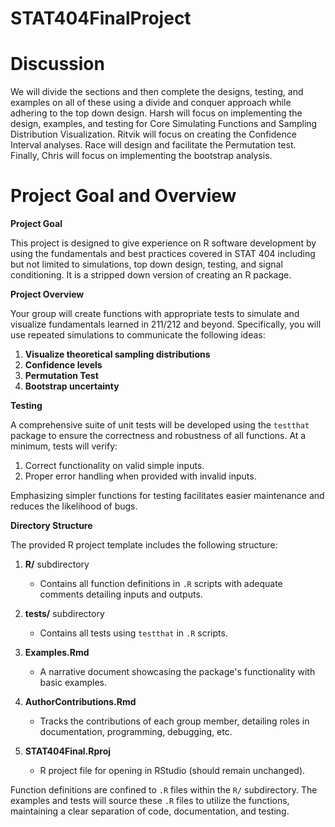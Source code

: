 # STAT404FinalProject

# Discussion

We will divide the sections and then complete the designs, testing, and examples on all of these using a divide and conquer approach while adhering to the top down design. Harsh will focus on implementing the design, examples, and testing for Core Simulating Functions and Sampling Distribution Visualization.  Ritvik will focus on creating the  Confidence Interval analyses. Race will design and facilitate the Permutation test. Finally, Chris will focus on implementing the bootstrap analysis. 

# Project Goal and Overview

**Project Goal**

This project is designed to give experience on R software development by using the fundamentals and best practices covered in STAT 404 including but not limited to simulations, top down design, testing, and signal conditioning. It is a stripped down version of creating an R package.

**Project Overview**

Your group will create functions with appropriate tests to simulate and visualize fundamentals learned in 211/212 and beyond. Specifically, you will use repeated simulations to communicate the following ideas:

1. **Visualize theoretical sampling distributions**
2. **Confidence levels**
3. **Permutation Test**
4. **Bootstrap uncertainty**

**Testing**

A comprehensive suite of unit tests will be developed using the `testthat` package to ensure the correctness and robustness of all functions. At a minimum, tests will verify:

1. Correct functionality on valid simple inputs.
2. Proper error handling when provided with invalid inputs.

Emphasizing simpler functions for testing facilitates easier maintenance and reduces the likelihood of bugs.

**Directory Structure**

The provided R project template includes the following structure:

1. **R/** subdirectory
   - Contains all function definitions in `.R` scripts with adequate comments detailing inputs and outputs.

2. **tests/** subdirectory
   - Contains all tests using `testthat` in `.R` scripts.

3. **Examples.Rmd**
   - A narrative document showcasing the package's functionality with basic examples.

4. **AuthorContributions.Rmd**
   - Tracks the contributions of each group member, detailing roles in documentation, programming, debugging, etc.

5. **STAT404Final.Rproj**
   - R project file for opening in RStudio (should remain unchanged).

Function definitions are confined to `.R` files within the `R/` subdirectory. The examples and tests will source these `.R` files to utilize the functions, maintaining a clear separation of code, documentation, and testing.